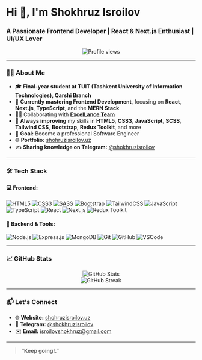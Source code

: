 # Hi 👋, I'm Shokhruz Isroilov

### A Passionate Frontend Developer | React & Next.js Enthusiast | UI/UX Lover

<p align="center">
  <img src="https://komarev.com/ghpvc/?username=shokhruzisroilov&label=Profile%20views&color=0e75b6&style=flat" alt="Profile views" />
</p>

---

### 🧑‍💻 About Me

- 🎓 **Final-year student at TUIT (Tashkent University of Information Technologies), Qarshi Branch**  
- 🌱 **Currently mastering Frontend Development**, focusing on **React**, **Next.js**, **TypeScript**, and the **MERN Stack**  
- 👨‍💻 Collaborating with **[ExcelLance Team](https://excellance-team.vercel.app/)**  
- 🧠 **Always improving** my skills in **HTML5**, **CSS3**, **JavaScript**, **SCSS**, **Tailwind CSS**, **Bootstrap**, **Redux Toolkit**, and more  
- 🎯 **Goal:** Become a professional Software Engineer  
- 🌐 **Portfolio:** [shohruzisroilov.uz](https://shohruzisroilov.uz/)  
- ✍️ **Sharing knowledge on Telegram:** [@shokhruzisroilov](https://t.me/shokhruzisroilov)

---

### 🛠️ Tech Stack

#### 💻 Frontend:
![HTML5](https://img.shields.io/badge/HTML5-E34F26?style=flat&logo=html5&logoColor=white)
![CSS3](https://img.shields.io/badge/CSS3-1572B6?style=flat&logo=css3)
![SASS](https://img.shields.io/badge/SCSS-CC6699?style=flat&logo=sass)
![Bootstrap](https://img.shields.io/badge/Bootstrap-7952B3?style=flat&logo=bootstrap)
![TailwindCSS](https://img.shields.io/badge/TailwindCSS-06B6D4?style=flat&logo=tailwind-css)
![JavaScript](https://img.shields.io/badge/JavaScript-F7DF1E?style=flat&logo=javascript&logoColor=black)
![TypeScript](https://img.shields.io/badge/TypeScript-3178C6?style=flat&logo=typescript)
![React](https://img.shields.io/badge/React-61DAFB?style=flat&logo=react)
![Next.js](https://img.shields.io/badge/Next.js-000000?style=flat&logo=next.js)
![Redux Toolkit](https://img.shields.io/badge/Redux_Toolkit-764ABC?style=flat&logo=redux)

#### 🧩 Backend & Tools:
![Node.js](https://img.shields.io/badge/Node.js-339933?style=flat&logo=node.js)
![Express.js](https://img.shields.io/badge/Express.js-000000?style=flat&logo=express)
![MongoDB](https://img.shields.io/badge/MongoDB-47A248?style=flat&logo=mongodb)
![Git](https://img.shields.io/badge/Git-F05032?style=flat&logo=git)
![GitHub](https://img.shields.io/badge/GitHub-181717?style=flat&logo=github)
![VSCode](https://img.shields.io/badge/VS_Code-007ACC?style=flat&logo=visual-studio-code)

---

### 📈 GitHub Stats

<p align="center">
  <img src="https://github-readme-stats.vercel.app/api?username=shokhruzisroilov&show_icons=true&theme=react&hide_border=true" alt="GitHub Stats" />
  <br/>
  <img src="https://github-readme-streak-stats.herokuapp.com/?user=shokhruzisroilov&theme=react&hide_border=true" alt="GitHub Streak" />
</p>

---

### 📬 Let's Connect

- 🌐 **Website:** [shohruzisroilov.uz](https://shohruzisroilov.uz)
- 💬 **Telegram:** [@shokhruzisroilov](https://t.me/shokhruzisroilov)
- ✉️ **Email:** isroilovshokhruz@gmail.com

---

> **“Keep going!.”**
